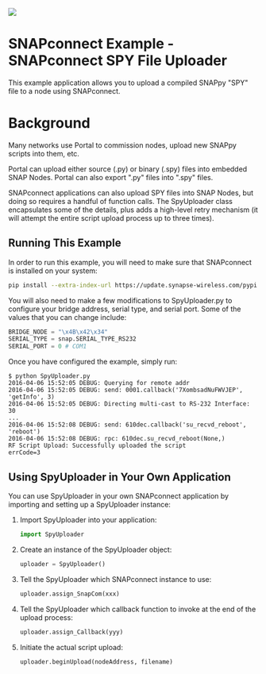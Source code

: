 [![](https://cloud.githubusercontent.com/assets/1317406/12406044/32cd9916-be0f-11e5-9b18-1547f284f878.png)](http://www.synapse-wireless.com/)

# SNAPconnect Example - SNAPconnect SPY File Uploader

This example application allows you to upload a compiled SNAPpy "SPY" file to a node using SNAPconnect.

# Background

Many networks use Portal to commission nodes, upload new SNAPpy scripts into them, etc.

Portal can upload either source (.py) or binary (.spy) files into embedded SNAP Nodes.
Portal can also export ".py" files into ".spy" files.

SNAPconnect applications can also upload SPY files into SNAP Nodes, but doing so requires
a handful of function calls. The SpyUploader class encapsulates some of the details, plus
adds a high-level retry mechanism (it will attempt the entire script upload process up
to three times).

## Running This Example

In order to run this example, you will need to make sure that SNAPconnect is installed on your system:

```bash
pip install --extra-index-url https://update.synapse-wireless.com/pypi snapconnect
```
    
You will also need to make a few modifications to SpyUploader.py to configure your bridge address,
serial type, and serial port. Some of the values that you can change include:

```python
BRIDGE_NODE = "\x4B\x42\x34"
SERIAL_TYPE = snap.SERIAL_TYPE_RS232
SERIAL_PORT = 0 # COM1
```

Once you have configured the example, simply run:

```
$ python SpyUploader.py
2016-04-06 15:52:05 DEBUG: Querying for remote addr
2016-04-06 15:52:05 DEBUG: send: 0001.callback('7XombsadNuFWVJEP', 'getInfo', 3)
2016-04-06 15:52:05 DEBUG: Directing multi-cast to RS-232 Interface: 30
...
2016-04-06 15:52:08 DEBUG: send: 610dec.callback('su_recvd_reboot', 'reboot')
2016-04-06 15:52:08 DEBUG: rpc: 610dec.su_recvd_reboot(None,)
RF Script Upload: Successfully uploaded the script
errCode=3
```


## Using SpyUploader in Your Own Application

You can use SpyUploader in your own SNAPconnect application by importing and setting up a SpyUploader instance:
    
1.  Import SpyUploader into your application:

    ```python
    import SpyUploader
    ```
    
1.  Create an instance of the SpyUploader object:

    ```python
    uploader = SpyUploader()
    ```

1.  Tell the SpyUploader which SNAPconnect instance to use:

    ```python
    uploader.assign_SnapCom(xxx)
    ```

1.  Tell the SpyUploader which callback function to invoke at the end of the upload process:

    ```python
    uploader.assign_Callback(yyy)
    ```

1.  Initiate the actual script upload:

    ```python
    uploader.beginUpload(nodeAddress, filename)
    ```
